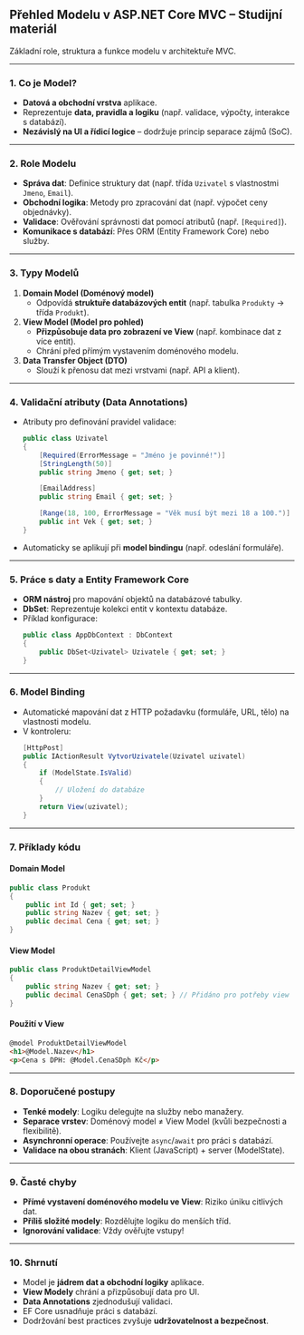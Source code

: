 
## **Přehled Modelu v ASP.NET Core MVC – Studijní materiál**  

Základní role, struktura a funkce modelu v architektuře MVC.

---

### **1. Co je Model?**  

- **Datová a obchodní vrstva** aplikace.  
- Reprezentuje **data, pravidla a logiku** (např. validace, výpočty, interakce s databází).  
- **Nezávislý na UI a řídicí logice** – dodržuje princip separace zájmů (SoC).

---

### **2. Role Modelu**  

- **Správa dat**: Definice struktury dat (např. třída `Uzivatel` s vlastnostmi `Jmeno`, `Email`).  
- **Obchodní logika**: Metody pro zpracování dat (např. výpočet ceny objednávky).  
- **Validace**: Ověřování správnosti dat pomocí atributů (např. `[Required]`).  
- **Komunikace s databází**: Přes ORM (Entity Framework Core) nebo služby.  

---

### **3. Typy Modelů**  

1. **Domain Model (Doménový model)**  
   - Odpovídá **struktuře databázových entit** (např. tabulka `Produkty` → třída `Produkt`).  
2. **View Model (Model pro pohled)**  
   - **Přizpůsobuje data pro zobrazení ve View** (např. kombinace dat z více entit).  
   - Chrání před přímým vystavením doménového modelu.  
3. **Data Transfer Object (DTO)**  
   - Slouží k přenosu dat mezi vrstvami (např. API a klient).  

---

### **4. Validační atributy (Data Annotations)**  

- Atributy pro definování pravidel validace:  
  ```csharp  
  public class Uzivatel  
  {  
      [Required(ErrorMessage = "Jméno je povinné!")]  
      [StringLength(50)]  
      public string Jmeno { get; set; }  

      [EmailAddress]  
      public string Email { get; set; }  

      [Range(18, 100, ErrorMessage = "Věk musí být mezi 18 a 100.")]  
      public int Vek { get; set; }  
  }  
  ```  
- Automaticky se aplikují při **model bindingu** (např. odeslání formuláře).  

---

### **5. Práce s daty a Entity Framework Core**  

- **ORM nástroj** pro mapování objektů na databázové tabulky.  
- **DbSet<T>**: Reprezentuje kolekci entit v kontextu databáze.  
- Příklad konfigurace:  
  ```csharp  
  public class AppDbContext : DbContext  
  {  
      public DbSet<Uzivatel> Uzivatele { get; set; }  
  }  
  ```  

---

### **6. Model Binding**  

- Automatické mapování dat z HTTP požadavku (formuláře, URL, tělo) na vlastnosti modelu.  
- V kontroleru:  
  ```csharp  
  [HttpPost]  
  public IActionResult VytvorUzivatele(Uzivatel uzivatel)  
  {  
      if (ModelState.IsValid)  
      {  
          // Uložení do databáze  
      }  
      return View(uzivatel);  
  }  
  ```  

---

### **7. Příklady kódu**  

#### **Domain Model**  

```csharp  
public class Produkt  
{  
    public int Id { get; set; }  
    public string Nazev { get; set; }  
    public decimal Cena { get; set; }  
}  
```  

#### **View Model**  

```csharp  
public class ProduktDetailViewModel  
{  
    public string Nazev { get; set; }  
    public decimal CenaSDph { get; set; } // Přidáno pro potřeby view  
}  
```  

#### **Použití v View**  

```html  
@model ProduktDetailViewModel  
<h1>@Model.Nazev</h1>  
<p>Cena s DPH: @Model.CenaSDph Kč</p>  
```  

---

### **8. Doporučené postupy**  

- **Tenké modely**: Logiku delegujte na služby nebo manažery.  
- **Separace vrstev**: Doménový model ≠ View Model (kvůli bezpečnosti a flexibilitě).  
- **Asynchronní operace**: Používejte `async`/`await` pro práci s databází.  
- **Validace na obou stranách**: Klient (JavaScript) + server (ModelState).  

---

### **9. Časté chyby**  

- **Přímé vystavení doménového modelu ve View**: Riziko úniku citlivých dat.  
- **Příliš složité modely**: Rozdělujte logiku do menších tříd.  
- **Ignorování validace**: Vždy ověřujte vstupy!  

---

### **10. Shrnutí**  

- Model je **jádrem dat a obchodní logiky** aplikace.  
- **View Modely** chrání a přizpůsobují data pro UI.  
- **Data Annotations** zjednodušují validaci.  
- EF Core usnadňuje práci s databází.  
- Dodržování best practices zvyšuje **udržovatelnost a bezpečnost**.  

